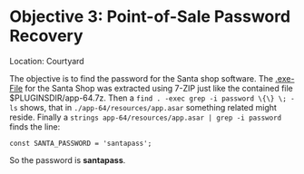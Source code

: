 # Objective 3: Point-of-Sale Password Recovery
Location: Courtyard

The objective is to find the password for the Santa shop software.
The [.exe-File](https://download.holidayhackchallenge.com/2020/santa-shop/santa-shop.exe) for the Santa Shop was extracted using 7-ZIP just like the contained file $PLUGINSDIR/app-64.7z.
Then a `find . -exec grep -i password \{\} \; -ls` shows, that in `./app-64/resources/app.asar` something related might reside.
Finally a `strings app-64/resources/app.asar | grep -i password` finds the line:

    const SANTA_PASSWORD = 'santapass';
So the password is **santapass**.
<!--stackedit_data:
eyJoaXN0b3J5IjpbLTY2MjY5NTg4OCwtMjA5NDY4MDczNSw2Nz
czODc4NTNdfQ==
-->